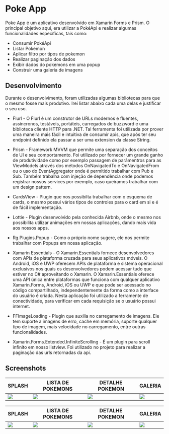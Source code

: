 # Poke App

Poke App é um aplicativo desenvolvido em Xamarin Forms e Prism. O principal objetivo aqui, era utilizar a PokéApi e realizar algumas funcionalidades específicas, tais como:



*  Consumir PokéApi
*  Listar Pokemon
*  Aplicar filtro por tipos de pokemon
*  Realizar paginação dos dados
*  Exibir dados do pokemons em uma popup
*  Construir uma galeria de imagens

## Desenvolvimento
Durante o desenvolvimento, foram utilizadas algumas bibliotecas para que o mesmo fosse mais produtivo. Irei listar abaixo cada uma delas e justificar o seu uso.

* Flurl - O Flurl é um construtor de URLs modernos e fluentes, assíncronos, testáveis, portáteis, carregados de buzzword e uma biblioteca cliente HTTP para .NET. Tal ferramenta foi utilizada por prover uma maneira mais fácil e intuitiva de consumir apis, que após ter seu endpoint definido ela passar a ser uma extension da classe String.

* Prism - Framework MVVM que permite uma separação dos conceitos de UI e seu comportamento. Foi utilizado por fornecer um grande ganho de produtividade como por exemplo passagem de parâmentros para as ViewModels através dos métodos OnNavigatedTo e OnNavigatedFrom ou o uso do EventAggregator onde é permitido trabalhar com Pub e Sub.
Também trabalha com injeção de dependência onde podemos registrar nossos services por exemplo, caso queiramos trabalhar com um design pattern.

* CardsView - Plugin que nos possibilta trabalhar com o esquema de cards, o mesmo possui vários tipos de controles para o card em si e é de fácil implementação.

* Lottie - Plugin desenvolvido pela conhecida Airbnb, onde o mesmo nos possibilita utilizar animações em nossas aplicações, dando mais vida aos nossos apps.

* Rg.Plugins.Popup - Como o próprio nome sugere, ele nos permite trabalhar com Popups em nossa aplicação.

* Xamarin Essentials - O Xamarin.Essentials fornece desenvolvedores com APIs de plataforma cruzada para seus aplicativos móveis.
O Android, iOS e UWP oferecem APIs de plataforma e sistema operacional exclusivos nos quais os desenvolvedores podem acessar tudo que estiver no C# aproveitando o Xamarin. O Xamarin.Essentials oferece uma API única entre plataformas que funciona com qualquer aplicativo Xamarin.Forms, Android, iOS ou UWP e que pode ser acessado no código compartilhado, independentemente da forma como a interface do usuário é criada. Nesta aplicação foi utilizado a ferramente de conectividade, para verificar em cada requisição se o usuário possui internet.

* FFImageLoading - Plugin que auxilia no carregamento de imagens. Ele tem suporte a imagens de erro, cache em memória, suporte qualquer tipo de imagem, mais velocidade no carregamento, entre outras funcionalidades.

* Xamarin.Forms.Extended.InfiniteScrolling - É um plugin para scroll infinito em nosso listview. Foi utilizado no projeto para realizar a paginação das urls retornadas da api. 

## Screenshots


<table>
  <thead>
    <th>SPLASH</th>
    <th>LISTA DE POKEMONS</th>
    <th>DETALHE POKEMON</th>
    <th>GALERIA</th>
  </thead>
  <tbody>
    <tr>
      <td><img src="https://github.com/kainaalmeida/pokeapp/blob/master/Screenshots/splash.png"/></td>
      <td><img src="https://github.com/kainaalmeida/pokeapp/blob/master/Screenshots/pokemons.png"/></td>
      <td><img src="https://github.com/kainaalmeida/pokeapp/blob/master/Screenshots/popup.png"/></td>
      <td><img src="https://github.com/kainaalmeida/pokeapp/blob/master/Screenshots/galeria.png"/></td>
    </tr>
  </tbody>
 </table>
 
 <table>
  <thead>
    <th>SPLASH</th>
    <th>LISTA DE POKEMONS</th>
    <th>DETALHE POKEMON</th>
    <th>GALERIA</th>
  </thead>
  <tbody>
    <tr>
      <td><img src="https://github.com/kainaalmeida/pokeapp/blob/master/Screenshots/splashAndroid.jpg"/></td>
      <td><img src="https://github.com/kainaalmeida/pokeapp/blob/master/Screenshots/pokemonsAndroid.jpg"/></td>
      <td><img src="https://github.com/kainaalmeida/pokeapp/blob/master/Screenshots/popupAndroid.jpg"/></td>
      <td><img src="https://github.com/kainaalmeida/pokeapp/blob/master/Screenshots/galeriaAndroid.jpg"/></td>
    </tr>
  </tbody>
 </table>




